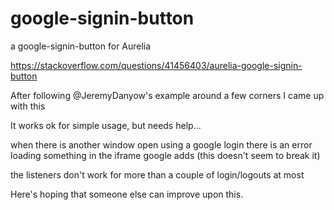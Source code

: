 # google-signin-button
a google-signin-button for Aurelia

https://stackoverflow.com/questions/41456403/aurelia-google-signin-button

After following @JeremyDanyow's example around a few corners I came up with this

It works ok for simple usage, but needs help...

when there is another window open using a google login there is an error loading something in the iframe google adds (this doesn't seem to break it)

the listeners don't work for more than a couple of login/logouts at most

Here's hoping that someone else can improve upon this.
